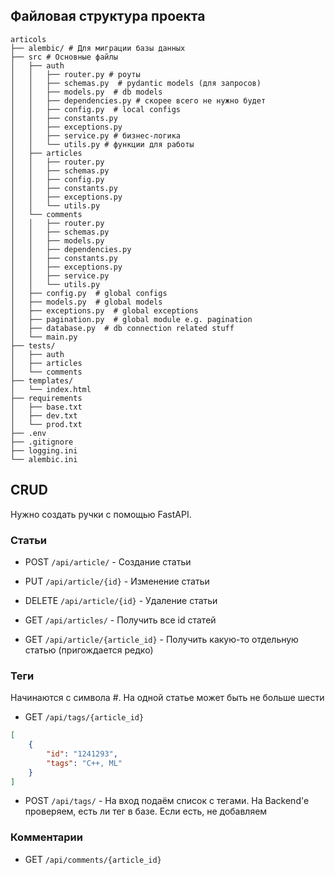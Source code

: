 ## Файловая структура проекта

```
articols
├── alembic/ # Для миграции базы данных
├── src # Основные файлы
│   ├── auth
│   │   ├── router.py # роуты
│   │   ├── schemas.py  # pydantic models (для запросов)
│   │   ├── models.py  # db models
│   │   ├── dependencies.py # скорее всего не нужно будет
│   │   ├── config.py  # local configs
│   │   ├── constants.py
│   │   ├── exceptions.py
│   │   ├── service.py # бизнес-логика
│   │   └── utils.py # функции для работы
│   ├── articles
│   │   ├── router.py  
│   │   ├── schemas.py
│   │   ├── config.py
│   │   ├── constants.py
│   │   ├── exceptions.py
│   │   └── utils.py
│   └── comments
│   │   ├── router.py
│   │   ├── schemas.py
│   │   ├── models.py
│   │   ├── dependencies.py
│   │   ├── constants.py
│   │   ├── exceptions.py
│   │   ├── service.py
│   │   └── utils.py
│   ├── config.py  # global configs
│   ├── models.py  # global models
│   ├── exceptions.py  # global exceptions
│   ├── pagination.py  # global module e.g. pagination
│   ├── database.py  # db connection related stuff
│   └── main.py
├── tests/
│   ├── auth
│   ├── articles
│   └── comments
├── templates/
│   └── index.html
├── requirements
│   ├── base.txt
│   ├── dev.txt
│   └── prod.txt
├── .env
├── .gitignore
├── logging.ini
└── alembic.ini
```



## CRUD

Нужно создать ручки с помощью FastAPI.

### Статьи

- POST `/api/article/` - Создание статьи

- PUT `/api/article/{id}` - Изменение статьи

- DELETE `/api/article/{id}` - Удаление статьи

- GET `/api/articles/` - Получить все id статей

- GET `/api/article/{article_id}` - Получить какую-то отдельную статью (пригождается редко)

### Теги

Начинаются с символа #. На одной статье может быть не больше шести

- GET `/api/tags/{article_id}`

```json
[
    {
        "id": "1241293",
        "tags": "C++, ML"
    }
]
```

- POST `/api/tags/` - На вход подаём список с тегами. На Backend'e проверяем, есть ли тег в базе. Если есть, не добавляем

### Комментарии

- GET `/api/comments/{article_id}`